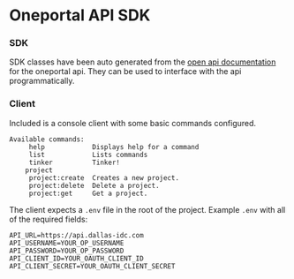 # Oneportal API SDK

### SDK
SDK classes have been auto generated from the [open api documentation](https://api.dallas-idc.com/v2/documentation) for the oneportal api. They can be used to interface with the api programmatically.

### Client
Included is a console client with some basic commands configured. 

```
Available commands:
     help            Displays help for a command
     list            Lists commands
     tinker          Tinker!
    project
     project:create  Creates a new project.
     project:delete  Delete a project.
     project:get     Get a project.
```

The client expects a `.env` file in the root of the project. Example `.env` with all of the required fields:

```
API_URL=https://api.dallas-idc.com
API_USERNAME=YOUR_OP_USERNAME
API_PASSWORD=YOUR_OP_PASSWORD
API_CLIENT_ID=YOUR_OAUTH_CLIENT_ID
API_CLIENT_SECRET=YOUR_OAUTH_CLIENT_SECRET
```